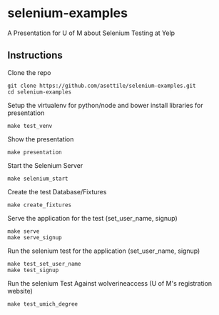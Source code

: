 selenium-examples
=================

A Presentation for U of M about Selenium Testing at Yelp

Instructions
---------------

Clone the repo

```
git clone https://github.com/asottile/selenium-examples.git
cd selenium-examples
```

Setup the virtualenv for python/node and bower install libraries for presentation

```
make test_venv
```

Show the presentation

```
make presentation
```

Start the Selenium Server

```
make selenium_start
```

Create the test Database/Fixtures

```
make create_fixtures
```

Serve the application for the test (set_user_name, signup)

```
make serve
make serve_signup
```

Run the selenium test for the application (set_user_name, signup)

```
make test_set_user_name
make test_signup
```

Run the selenium Test Against wolverineaccess (U of M's registration website)

```
make test_umich_degree
```
